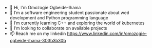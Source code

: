 - 👋 Hi, I'm Omozogie Ogbeide-Ihama 
- 👀 I’m a software engineering student passionate about wed development and Python programming language 
- 🌱 I’m currently learning C++ and exploring the world of kubernetes
- 💞️ I’m looking to collaborate on available projects 
- 📫 Reach me on my linkedin https://www.linkedin.com/in/omozogie-ogbeide-ihama-303b3b30b
  

<!---
Tara0808/Tara0808 is a ✨ special ✨ repository because its `README.md` (this file) appears on your GitHub profile.
You can click the Preview link to take a look at your changes.
--->
